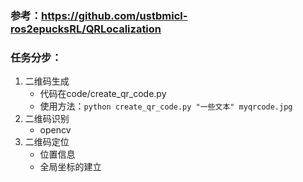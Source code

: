 ### 参考：https://github.com/ustbmicl-ros2epucksRL/QRLocalization
### 任务分步：
1. 二维码生成
    - 代码在code/create_qr_code.py
    - 使用方法：`python create_qr_code.py "一些文本" myqrcode.jpg`
2. 二维码识别
    - opencv
3. 二维码定位
    - 位置信息
    - 全局坐标的建立